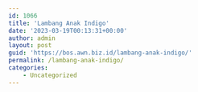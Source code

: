 ```yaml
---
id: 1066
title: 'Lambang Anak Indigo'
date: '2023-03-19T00:13:31+00:00'
author: admin
layout: post
guid: 'https://bos.awn.biz.id/lambang-anak-indigo/'
permalink: /lambang-anak-indigo/
categories:
    - Uncategorized
---
```


